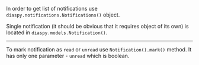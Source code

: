 In order to get list of notifications use `diaspy.notifications.Notifications()` object. 

Single notification (it should be obvious that it requires object of its own) is located in 
`diaspy.models.Notification()`.


----


To mark notification as `read` or `unread` use `Notification().mark()` method. 
It has only one parameter - `unread` which is boolean.
